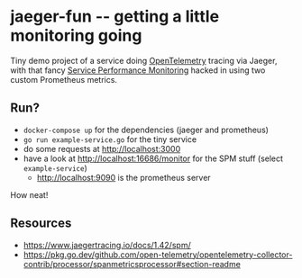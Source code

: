 # jaeger-fun -- getting a little monitoring going

Tiny demo project of a service doing [OpenTelemetry](https://opentelemetry.io) tracing via
Jaeger, with that fancy [Service Performance Monitoring](https://www.jaegertracing.io/docs/1.42/spm/)
hacked in using two custom Prometheus metrics.

## Run?

- `docker-compose up` for the dependencies (jaeger and prometheus)
- `go run example-service.go` for the tiny service
- do some requests at <http://localhost:3000>
- have a look at <http://localhost:16686/monitor> for the SPM stuff (select `example-service`)
  - <http://localhost:9090> is the prometheus server

How neat!

## Resources

- https://www.jaegertracing.io/docs/1.42/spm/
- https://pkg.go.dev/github.com/open-telemetry/opentelemetry-collector-contrib/processor/spanmetricsprocessor#section-readme
